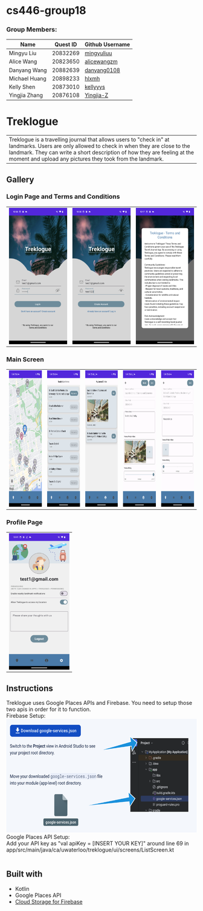 # cs446-group18

### Group Members: 
| Name          | Quest ID | Github Username |
| ------------- | ---------| --------------- |
| Mingyu Liu    | 20832269 | [mingyuliuu](https://github.com/mingyuliuu) | 
| Alice Wang    | 20823650 | [alicewangzm](https://github.com/alicewangzm) |
| Danyang Wang  | 20882639 | [danyang0108](https://github.com/danyang0108) |
| Michael Huang | 20898233 | [hlxmh](https://github.com/hlxmh) |
| Kelly Shen    | 20873010 | [kellyyys](https://github.com/Kellyyys) |
| Yingjia Zhang | 20876108 | [Yingjia-Z](https://github.com/Yingjia-Z) |

# Treklogue
<table>
<tr>
<td>
 Treklogue is a travelling journal that allows users to "check in" at landmarks. Users are only allowed to check in when they are close to the landmark. They can write a short description of how they are feeling at the moment and upload any pictures they took from the landmark.
</td>
</tr>
</table>

## Gallery

### Login Page and Terms and Conditions
<table>
 <tr>
       <td><img src="app/src/main/res/drawable/login_with_cred.png" width=160 height=360></td>
       <td><img src="app/src/main/res/drawable/login_with_password.png" width=160 height=360></td>
       <td><img src="app/src/main/res/drawable/terms_and_conditions.png" width=160 height=360></td>
 </tr>
</table>

### Main Screen
<table>
 <tr>
     <td><img src="app/src/main/res/drawable/mapview.png" width=160 height=360></td>
     <td><img src="app/src/main/res/drawable/listview.png" width=160 height=360></td>
     <td><img src="app/src/main/res/drawable/journalentries.png" width=160 height=360></td>
       <td><img src="app/src/main/res/drawable/wlu_details.png" width=160 height=360></td>
         <td><img src="app/src/main/res/drawable/travel_journal.png" width=160 height=360></td>
 </tr>
</table>

### Profile Page
<table>
 <tr>
       <td><img src="app/src/main/res/drawable/settings.png" width=160 height=360></td>
 </tr>
</table>  
  
## Instructions
<table>
 <tr>
  Treklogue uses Google Places APIs and Firebase. You need to setup those two apis in order for it to function.<br>
  Firebase Setup:<br>
  <img src="app/src/main/res/drawable/firebase.png" width=600 height = 300 <br>
  Google Places API Setup: <br>
  Add your API key as "val apiKey = [INSERT YOUR KEY]" around line 69 in app/src/main/java/ca/uwaterloo/treklogue/ui/screens/ListScreen.kt<br> 
 </tr>
</table>


## Built with 

- Kotlin
- Google Places API
- [Cloud Storage for Firebase](https://firebase.google.com/docs/storage)  

